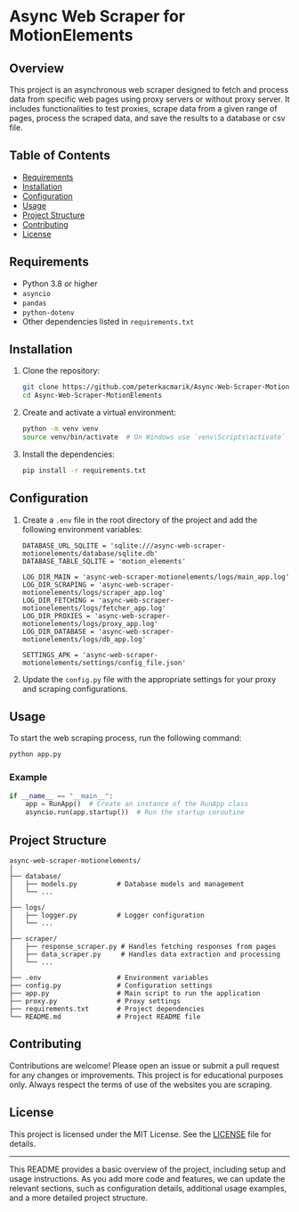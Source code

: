 # Async Web Scraper for MotionElements

## Overview

This project is an asynchronous web scraper designed to fetch and process data from specific web pages using proxy servers or without proxy server. It includes functionalities to test proxies, scrape data from a given range of pages, process the scraped data, and save the results to a database or csv file.

## Table of Contents

- [Requirements](#requirements)
- [Installation](#installation)
- [Configuration](#configuration)
- [Usage](#usage)
- [Project Structure](#project-structure)
- [Contributing](#contributing)
- [License](#license)

## Requirements

- Python 3.8 or higher
- `asyncio`
- `pandas`
- `python-dotenv`
- Other dependencies listed in `requirements.txt`

## Installation

1. Clone the repository:
    ```sh
    git clone https://github.com/peterkacmarik/Async-Web-Scraper-MotionElements.git
    cd Async-Web-Scraper-MotionElements
    ```

2. Create and activate a virtual environment:
    ```sh
    python -m venv venv
    source venv/bin/activate  # On Windows use `venv\Scripts\activate`
    ```

3. Install the dependencies:
    ```sh
    pip install -r requirements.txt
    ```

## Configuration

1. Create a `.env` file in the root directory of the project and add the following environment variables:
    ```env
    DATABASE_URL_SQLITE = 'sqlite:///async-web-scraper-motionelements/database/sqlite.db'
    DATABASE_TABLE_SQLITE = 'motion_elements'

    LOG_DIR_MAIN = 'async-web-scraper-motionelements/logs/main_app.log'
    LOG_DIR_SCRAPING = 'async-web-scraper-motionelements/logs/scraper_app.log'
    LOG_DIR_FETCHING = 'async-web-scraper-motionelements/logs/fetcher_app.log'
    LOG_DIR_PROXIES = 'async-web-scraper-motionelements/logs/proxy_app.log'
    LOG_DIR_DATABASE = 'async-web-scraper-motionelements/logs/db_app.log'

    SETTINGS_APK = 'async-web-scraper-motionelements/settings/config_file.json'
    ```

2. Update the `config.py` file with the appropriate settings for your proxy and scraping configurations.

## Usage

To start the web scraping process, run the following command:
```sh
python app.py
```

### Example

```python
if __name__ == "__main__":
    app = RunApp()  # Create an instance of the RunApp class
    asyncio.run(app.startup())  # Run the startup coroutine
```

## Project Structure

```
async-web-scraper-motionelements/
│
├── database/
│   ├── models.py          # Database models and management
│   └── ...
│
├── logs/
│   ├── logger.py          # Logger configuration
│   └── ...
│
├── scraper/
│   ├── response_scraper.py # Handles fetching responses from pages
│   ├── data_scraper.py     # Handles data extraction and processing
│   └── ...
│
├── .env                   # Environment variables
├── config.py              # Configuration settings
├── app.py                 # Main script to run the application
├── proxy.py               # Proxy settings
├── requirements.txt       # Project dependencies
└── README.md              # Project README file
```

## Contributing

Contributions are welcome! Please open an issue or submit a pull request for any changes or improvements.
This project is for educational purposes only. Always respect the terms of use of the websites you are scraping.

## License

This project is licensed under the MIT License. See the [LICENSE](LICENSE) file for details.

---

This README provides a basic overview of the project, including setup and usage instructions. As you add more code and features, we can update the relevant sections, such as configuration details, additional usage examples, and a more detailed project structure.
